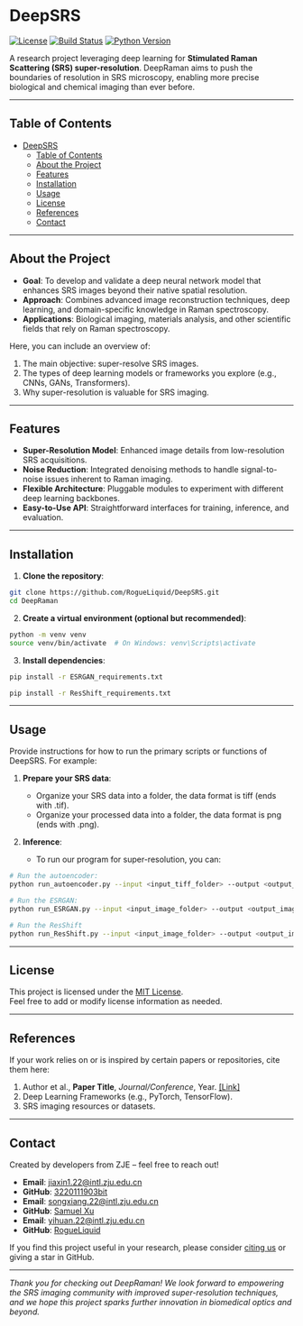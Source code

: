 # DeepSRS

[![License](https://img.shields.io/badge/license-MIT-blue.svg)](LICENSE)
[![Build Status](https://img.shields.io/github/actions/workflow/status/yourusername/DeepRaman/ci.yml?branch=main)](https://github.com/yourusername/DeepRaman/actions)
[![Python Version](https://img.shields.io/badge/python-3.8%2B-green.svg)](https://www.python.org/downloads/)

A research project leveraging deep learning for **Stimulated Raman Scattering (SRS) super-resolution**. DeepRaman aims to push the boundaries of resolution in SRS microscopy, enabling more precise biological and chemical imaging than ever before.

---

## Table of Contents
- [DeepSRS](#deepsrs)
  - [Table of Contents](#table-of-contents)
  - [About the Project](#about-the-project)
  - [Features](#features)
  - [Installation](#installation)
  - [Usage](#usage)
  - [License](#license)
  - [References](#references)
  - [Contact](#contact)

---

## About the Project
- **Goal**: To develop and validate a deep neural network model that enhances SRS images beyond their native spatial resolution.  
- **Approach**: Combines advanced image reconstruction techniques, deep learning, and domain-specific knowledge in Raman spectroscopy.  
- **Applications**: Biological imaging, materials analysis, and other scientific fields that rely on Raman spectroscopy.

Here, you can include an overview of:
1. The main objective: super-resolve SRS images.  
2. The types of deep learning models or frameworks you explore (e.g., CNNs, GANs, Transformers).  
3. Why super-resolution is valuable for SRS imaging.

---

## Features
- **Super-Resolution Model**: Enhanced image details from low-resolution SRS acquisitions.  
- **Noise Reduction**: Integrated denoising methods to handle signal-to-noise issues inherent to Raman imaging.  
- **Flexible Architecture**: Pluggable modules to experiment with different deep learning backbones.  
- **Easy-to-Use API**: Straightforward interfaces for training, inference, and evaluation.

---

## Installation

1. **Clone the repository**:

~~~~bash
git clone https://github.com/RogueLiquid/DeepSRS.git
cd DeepRaman
~~~~

2. **Create a virtual environment (optional but recommended)**:

~~~~bash
python -m venv venv
source venv/bin/activate  # On Windows: venv\Scripts\activate
~~~~

3. **Install dependencies**:

~~~~bash
pip install -r ESRGAN_requirements.txt
~~~~

~~~~bash
pip install -r ResShift_requirements.txt
~~~~

---

## Usage
Provide instructions for how to run the primary scripts or functions of DeepSRS. For example:

1. **Prepare your SRS data**:  
   - Organize your SRS data into a folder, the data format is tiff (ends with .tif).
   - Organize your processed data into a folder, the data format is png (ends with .png).

2. **Inference**:

   - To run our program for super-resolution, you can:

~~~~bash
# Run the autoencoder:
python run_autoencoder.py --input <input_tiff_folder> --output <output_tiff_folder>

# Run the ESRGAN:
python run_ESRGAN.py --input <input_image_folder> --output <output_image_folder>

# Run the ResShift
python run_ResShift.py --input <input_image_folder> --output <output_image_folder>
~~~~

---

## License
This project is licensed under the [MIT License](LICENSE).  
Feel free to add or modify license information as needed.

---

## References
If your work relies on or is inspired by certain papers or repositories, cite them here:  
1. Author et al., **Paper Title**, *Journal/Conference*, Year. [\[Link\]](https://example.com)  
2. Deep Learning Frameworks (e.g., PyTorch, TensorFlow).  
3. SRS imaging resources or datasets.

---

## Contact
Created by developers from ZJE – feel free to reach out!  
- **Email**: jiaxin1.22@intl.zju.edu.cn
- **GitHub**: [3220111903bit](https://github.com/3220111903bit)
- **Email**: songxiang.22@intl.zju.edu.cn
- **GitHub**: [Samuel Xu](https://github.com/RainbowBombs)
- **Email**: yihuan.22@intl.zju.edu.cn
- **GitHub**: [RogueLiquid](https://github.com/RogueLiquid)

If you find this project useful in your research, please consider [citing us](#references) or giving a star in GitHub.

---

*Thank you for checking out DeepRaman! We look forward to empowering the SRS imaging community with improved super-resolution techniques, and we hope this project sparks further innovation in biomedical optics and beyond.*

